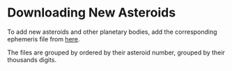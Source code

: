 # Downloading New Asteroids

To add new asteroids and other planetary bodies, add the corresponding ephemeris file from 
[here](http://www.astro.com/ftp/swisseph/ephe/).

The files are grouped by ordered by their asteroid number, grouped by their thousands digits.